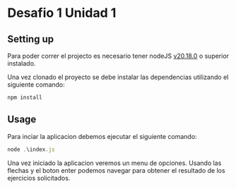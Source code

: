 
# Desafio 1 Unidad 1

## Setting up

Para poder correr el projecto es necesario tener nodeJS [v20.18.0](https://nodejs.org/en) o superior instalado.

Una vez clonado el proyecto se debe instalar las dependencias utilizando el siguiente comando:

```javascript
npm install
```

## Usage

Para inciar la aplicacion debemos ejecutar el siguiente comando:

```javascript
node .\index.js
```

Una vez iniciado la aplicacion veremos un menu de opciones. Usando las flechas y el boton enter podemos navegar para obtener el resultado de los ejercicios solicitados.

